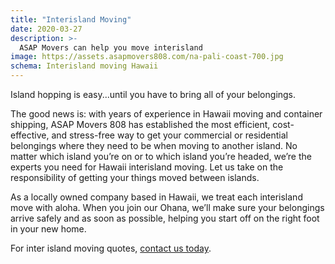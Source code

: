 ```yaml
---
title: "Interisland Moving"
date: 2020-03-27
description: >-
  ASAP Movers can help you move interisland
image: https://assets.asapmovers808.com/na-pali-coast-700.jpg
schema: Interisland moving Hawaii
---
```

Island hopping is easy...until you have to bring all of your belongings. 

The good news is: with years of experience in Hawaii moving and container shipping, ASAP Movers 808 has established the most efficient, cost-effective, and stress-free way to get your commercial or residential belongings where they need to be when moving to another island. No matter which island you’re on or to which island you’re headed, we’re the experts you need for Hawaii interisland moving. Let us take on the responsibility of getting your things moved between islands. 

As a locally owned company based in Hawaii, we treat each interisland move with aloha. When you join our Ohana, we’ll make sure your  belongings arrive safely and  as soon as possible, helping you start off on the right foot in your new home. 

For inter island moving quotes, [contact us today](/contact).